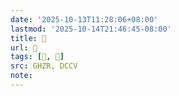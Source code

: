 ```yaml
---
date: '2025-10-13T11:28:06+08:00'
lastmod: '2025-10-14T21:46:45-08:00'
title: 󰛝
url: 󰛝
tags: [𡧙, 𡧙]
src: GHZR, DCCV
note:
---
```

